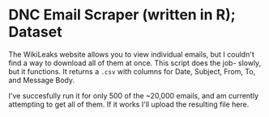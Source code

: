 # DNC Email Scraper (written in R); Dataset

The WikiLeaks website allows you to view individual emails, but I couldn't find a way to download all of them at once. This script does the job- slowly, but it functions. It returns a `.csv` with columns for Date, Subject, From, To, and Message Body.

I've succesfully run it for only 500 of the ~20,000 emails, and am currently attempting to get all of them. If it works I'll upload the resulting file here.
